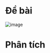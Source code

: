 # Đề bài
![image](https://github.com/VanHoang110802/Competitive_Programming/assets/108053955/c4ae0562-ea85-4570-a96c-fe78bc021270)


# Phân tích
